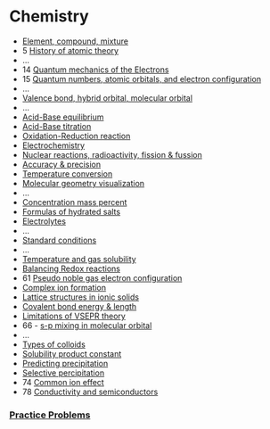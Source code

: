 ﻿# Chemistry

- [Element, compound, mixture](element-compound-mixture)
- 5 [History of atomic theory](history-of-atomic-theory)
- ...
- 14 [Quantum mechanics of the Electrons](quantum-mechanics-of-the-electrons)
- 15 [Quantum numbers, atomic orbitals, and electron configuration](quantum-numbers-atomic-orbitals-electron-configuration)
- ...
- [Valence bond, hybrid orbital, molecular orbital](valence-bond-hybrid-bond-molecular-orbital)
- ...
- [Acid-Base equilibrium](acid-base-equilibrium)
- [Acid-Base titration](acid-base-titration)
- [Oxidation-Reduction reaction](oxidation-reduction-reaction)
- [Electrochemistry](electrochemistry)
- [Nuclear reactions, radioactivity, fission & fussion](nuclear-reactions)
- [Accuracy & precision](accuracy-and-precission)
- [Temperature conversion](temperature-conversion)
- [Molecular geometry visualization](molecular-geometry-visualization)
- ...
- [Concentration mass percent](concentration-mass-percent)
- [Formulas of hydrated salts](formulas-of-hydrated-salts)
- [Electrolytes](electrolytes)
- ...
- [Standard conditions](standard-conditions)
- ...
- [Temperature and gas solubility](temperature-gas-solubility)
- [Balancing Redox reactions](balancing-redox-reactions)
- 61 [Pseudo noble gas electron configuration](pseudo-noble-gas-electron-configuration)
- [Complex ion formation](complex-ion-formation)
- [Lattice structures in ionic solids](lattice-structures-in-ionic-solids)
- [Covalent bond energy & length](covalent-bond-energy-length)
- [Limitations of VSEPR theory](limitations-of-vsepr)
- 66 - [s-p mixing in molecular orbital](s-p-mixing-molecular-orbital)
- ...
- [Types of colloids](types-of-colloids)
- [Solubility product constant](solubility-product-constant)
- [Predicting precipitation](predicting-precipitation)
- [Selective percipitation](selective-percipitation)
- 74 [Common ion effect](common-ion-effect)
- 78 [Conductivity and semiconductors](conductivity-and-semiconductors)

### [Practice Problems](practice-problems/index)